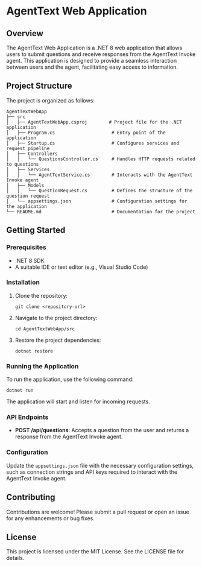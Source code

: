 # AgentText Web Application

## Overview
The AgentText Web Application is a .NET 8 web application that allows users to submit questions and receive responses from the AgentText Invoke agent. This application is designed to provide a seamless interaction between users and the agent, facilitating easy access to information.

## Project Structure
The project is organized as follows:

```
AgentTextWebApp
├── src
│   ├── AgentTextWebApp.csproj        # Project file for the .NET application
│   ├── Program.cs                     # Entry point of the application
│   ├── Startup.cs                     # Configures services and request pipeline
│   ├── Controllers
│   │   └── QuestionsController.cs     # Handles HTTP requests related to questions
│   ├── Services
│   │   └── AgentTextService.cs        # Interacts with the AgentText Invoke agent
│   ├── Models
│   │   └── QuestionRequest.cs         # Defines the structure of the question request
│   └── appsettings.json               # Configuration settings for the application
└── README.md                          # Documentation for the project
```

## Getting Started

### Prerequisites
- .NET 8 SDK
- A suitable IDE or text editor (e.g., Visual Studio Code)

### Installation
1. Clone the repository:
   ```
   git clone <repository-url>
   ```
2. Navigate to the project directory:
   ```
   cd AgentTextWebApp/src
   ```
3. Restore the project dependencies:
   ```
   dotnet restore
   ```

### Running the Application
To run the application, use the following command:
```
dotnet run
```
The application will start and listen for incoming requests.

### API Endpoints
- **POST /api/questions**: Accepts a question from the user and returns a response from the AgentText Invoke agent.

### Configuration
Update the `appsettings.json` file with the necessary configuration settings, such as connection strings and API keys required to interact with the AgentText Invoke agent.

## Contributing
Contributions are welcome! Please submit a pull request or open an issue for any enhancements or bug fixes.

## License
This project is licensed under the MIT License. See the LICENSE file for details.